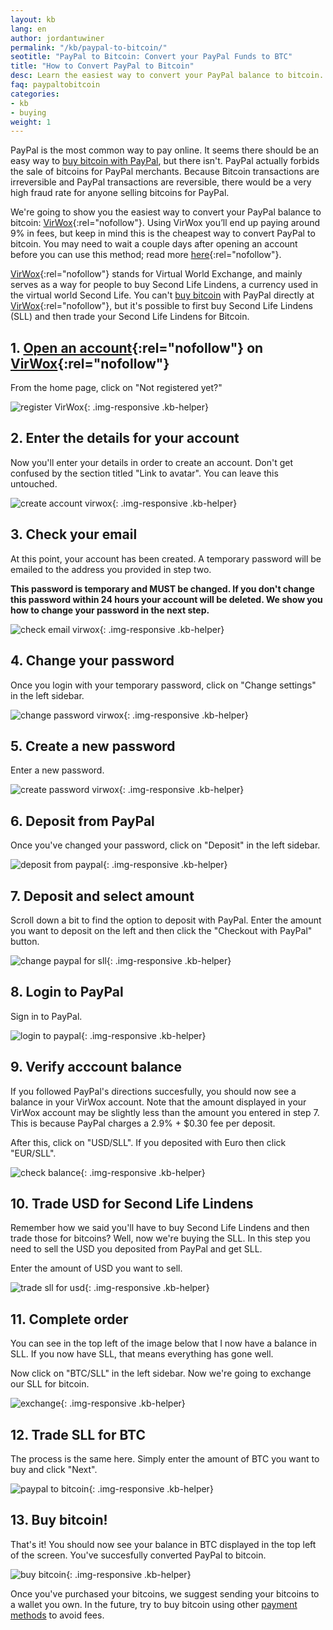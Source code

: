 ```yaml
---
layout: kb
lang: en
author: jordantuwiner
permalink: "/kb/paypal-to-bitcoin/"
seotitle: "PayPal to Bitcoin: Convert your PayPal Funds to BTC"
title: "How to Convert PayPal to Bitcoin"
desc: Learn the easiest way to convert your PayPal balance to bitcoin.
faq: paypaltobitcoin
categories: 
- kb
- buying
weight: 1
---
```

PayPal is the most common way to pay online. It seems there should be an easy way to [buy bitcoin with PayPal](/en/buy-bitcoin-paypal/), but there isn't. PayPal actually forbids the sale of bitcoins for PayPal merchants. Because Bitcoin transactions are irreversible and PayPal transactions are reversible, there would be a very high fraud rate for anyone selling bitcoins for PayPal. 

We're going to show you the easiest way to convert your PayPal balance to bitcoin: [VirWox](http://buybitcoinww.co/bitcoin_virwox){:rel="nofollow"}. Using VirWox you’ll end up paying around 9% in fees, but keep in mind this is the cheapest way to convert PayPal to bitcoin. You may need to wait a couple days after opening an account before you can use this method; read more [here](https://www.virwox.com/help.php?r=fbbb7#_Levels_and_Limits){:rel="nofollow"}. 

[VirWox](http://buybitcoinww.co/bitcoin_virwox){:rel="nofollow"} stands for Virtual World Exchange, and mainly serves as a way for people to buy Second Life Lindens, a currency used in the virtual world Second Life. You can't [buy bitcoin](/) with PayPal directly at [VirWox](http://buybitcoinww.co/bitcoin_virwox){:rel="nofollow"}, but it's possible to first buy Second Life Lindens (SLL) and then trade your Second Life Lindens for Bitcoin.

## 1. [Open an account](http://buybitcoinww.co/bitcoin_virwox){:rel="nofollow"} on [VirWox](http://buybitcoinww.co/bitcoin_virwox){:rel="nofollow"}

From the home page, click on "Not registered yet?"

![register VirWox][1]{: .img-responsive .kb-helper}

## 2. Enter the details for your account

Now you'll enter your details in order to create an account. Don't get confused by the section titled "Link to avatar". You can leave this untouched.  

![create account virwox][2]{: .img-responsive .kb-helper}

## 3. Check your email

At this point, your account has been created. A temporary password will be emailed to the address you provided in step two. 

**This password is temporary and MUST be changed. If you don't change this password within 24 hours your account will be deleted. We show you how to change your password in the next step.**

![check email virwox][3]{: .img-responsive .kb-helper}

## 4. Change your password

Once you login with your temporary password, click on "Change settings" in the left sidebar. 

![change password virwox][4]{: .img-responsive .kb-helper}

## 5. Create a new password

Enter a new password. 

![create password virwox][5]{: .img-responsive .kb-helper}

## 6. Deposit from PayPal

Once you've changed your password, click on "Deposit" in the left sidebar. 

![deposit from paypal][6]{: .img-responsive .kb-helper}

## 7. Deposit and select amount

Scroll down a bit to find the option to deposit with PayPal. Enter the amount you want to deposit on the left and then click the "Checkout with PayPal" button. 

![change paypal for sll][7]{: .img-responsive .kb-helper}

## 8. Login to PayPal

Sign in to PayPal. 

![login to paypal][8]{: .img-responsive .kb-helper}

## 9. Verify acccount balance

If you followed PayPal's directions succesfully, you should now see a balance in your VirWox account. Note that the amount displayed in your VirWox account may be slightly less than the amount you entered in step 7. This is because PayPal charges a 2.9% + $0.30 fee per deposit. 

After this, click on "USD/SLL". If you deposited with Euro then click "EUR/SLL". 

![check balance][9]{: .img-responsive .kb-helper}

## 10. Trade USD for Second Life Lindens

Remember how we said you'll have to buy Second Life Lindens and then trade those for bitcoins? Well, now we're buying the SLL. In this step you need to sell the USD you deposited from PayPal and get SLL. 

Enter the amount of USD you want to sell. 

![trade sll for usd][10]{: .img-responsive .kb-helper}

## 11. Complete order

You can see in the top left of the image below that I now have a balance in SLL. If you now have SLL, that means everything has gone well. 

Now click on "BTC/SLL" in the left sidebar. Now we're going to exchange our SLL for bitcoin. 

![exchange][11]{: .img-responsive .kb-helper}

## 12. Trade SLL for BTC

The process is the same here. Simply enter the amount of BTC you want to buy and click "Next". 

![paypal to bitcoin][12]{: .img-responsive .kb-helper}

## 13. Buy bitcoin!

That's it! You should now see your balance in BTC displayed in the top left of the screen. You've succesfully converted PayPal to bitcoin. 

![buy bitcoin][13]{: .img-responsive .kb-helper}

Once you've purchased your bitcoins, we suggest sending your bitcoins to a wallet you own. In the future, try to buy bitcoin using other [payment methods](/en/payment-methods/) to avoid fees. 

[1]: /img/paypaltobtc/1.png
[2]: /img/paypaltobtc/2.png
[3]: /img/paypaltobtc/3.png
[4]: /img/paypaltobtc/4.png
[5]: /img/paypaltobtc/5.png
[6]: /img/paypaltobtc/6.png
[7]: /img/paypaltobtc/7.png
[8]: /img/paypaltobtc/8.png
[9]: /img/paypaltobtc/9.png
[10]: /img/paypaltobtc/10.png
[11]: /img/paypaltobtc/11.png
[12]: /img/paypaltobtc/12.png
[13]: /img/paypaltobtc/13.png